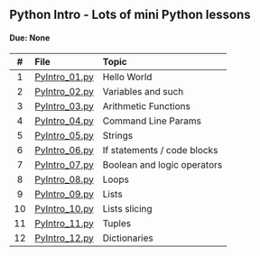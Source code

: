 ## Python Intro - Lots of mini Python lessons
#### Due: None


|   #   | File                           | Topic                       |
| :---: | :----------------------------- | :-------------------------- |
|   1   | [PyIntro_01.py](PyIntro_01.py) | Hello World                 |
|   2   | [PyIntro_02.py](PyIntro_02.py) | Variables and such          |
|   3   | [PyIntro_03.py](PyIntro_03.py) | Arithmetic Functions        |
|   4   | [PyIntro_04.py](PyIntro_04.py) | Command Line Params         |
|   5   | [PyIntro_05.py](PyIntro_05.py) | Strings                     |
|   6   | [PyIntro_06.py](PyIntro_06.py) | If statements / code blocks |
|   7   | [PyIntro_07.py](PyIntro_07.py) | Boolean and logic operators |
|   8   | [PyIntro_08.py](PyIntro_08.py) | Loops                       |
|   9   | [PyIntro_09.py](PyIntro_09.py) | Lists                       |
|  10   | [PyIntro_10.py](PyIntro_10.py) | Lists slicing               |
|  11   | [PyIntro_11.py](PyIntro_11.py) | Tuples                      |
|  12   | [PyIntro_12.py](PyIntro_12.py) | Dictionaries                |
